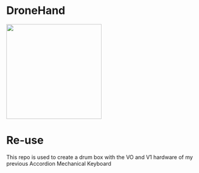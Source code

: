 # DroneHand

<img src="https://user-images.githubusercontent.com/7162775/191379148-af449447-4c98-4340-b313-ac48eb72af3b.png"  width="250">


# Re-use

This repo is used to create a drum box with the VO and V1 hardware of my previous Accordion Mechanical Keyboard

